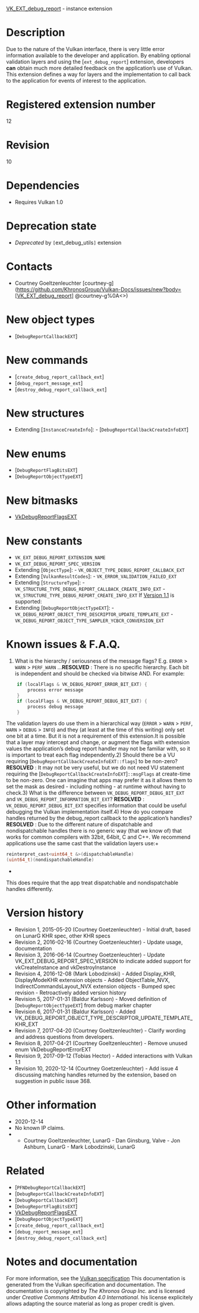 [VK_EXT_debug_report](https://www.khronos.org/registry/vulkan/specs/1.3-extensions/man/html/VK_EXT_debug_report.html) - instance extension

# Description
Due to the nature of the Vulkan interface, there is very little error
information available to the developer and application.
By enabling optional validation layers and using the [`ext_debug_report`]
extension, developers  **can**  obtain much more detailed feedback on the
application’s use of Vulkan.
This extension defines a way for layers and the implementation to call back
to the application for events of interest to the application.

# Registered extension number
12

# Revision
10

# Dependencies
- Requires Vulkan 1.0

# Deprecation state
- *Deprecated* by `[`ext_debug_utils`]` extension

# Contacts
- Courtney Goeltzenleuchter [courtney-g](https://github.com/KhronosGroup/Vulkan-Docs/issues/new?body=[VK_EXT_debug_report] @courtney-g%0A<<Here describe the issue or question you have about the VK_EXT_debug_report extension>>)

# New object types
- [`DebugReportCallbackEXT`]

# New commands
- [`create_debug_report_callback_ext`]
- [`debug_report_message_ext`]
- [`destroy_debug_report_callback_ext`]

# New structures
- Extending [`InstanceCreateInfo`]:  - [`DebugReportCallbackCreateInfoEXT`]

# New enums
- [`DebugReportFlagBitsEXT`]
- [`DebugReportObjectTypeEXT`]

# New bitmasks
- [VkDebugReportFlagsEXT]()

# New constants
- `VK_EXT_DEBUG_REPORT_EXTENSION_NAME`
- `VK_EXT_DEBUG_REPORT_SPEC_VERSION`
- Extending [`ObjectType`]:  - `VK_OBJECT_TYPE_DEBUG_REPORT_CALLBACK_EXT` 
- Extending [`VulkanResultCodes`]:  - `VK_ERROR_VALIDATION_FAILED_EXT` 
- Extending [`StructureType`]:  - `VK_STRUCTURE_TYPE_DEBUG_REPORT_CALLBACK_CREATE_INFO_EXT`  - `VK_STRUCTURE_TYPE_DEBUG_REPORT_CREATE_INFO_EXT` 
If [Version 1.1]() is supported:
- Extending [`DebugReportObjectTypeEXT`]:  - `VK_DEBUG_REPORT_OBJECT_TYPE_DESCRIPTOR_UPDATE_TEMPLATE_EXT`  - `VK_DEBUG_REPORT_OBJECT_TYPE_SAMPLER_YCBCR_CONVERSION_EXT`

# Known issues & F.A.Q.
1) What is the hierarchy / seriousness of the message flags? E.g.
`ERROR` > `WARN` > `PERF_WARN` …​ **RESOLVED** : There is no specific hierarchy.
Each bit is independent and should be checked via bitwise AND.
For example:
```c
    if (localFlags & VK_DEBUG_REPORT_ERROR_BIT_EXT) {
        process error message
    }
    if (localFlags & VK_DEBUG_REPORT_DEBUG_BIT_EXT) {
        process debug message
    }
```
The validation layers do use them in a hierarchical way (`ERROR` >
`WARN` > `PERF`, `WARN` > `DEBUG` > `INFO`) and they (at
least at the time of this writing) only set one bit at a time.
But it is not a requirement of this extension.It is possible that a layer may intercept and change, or augment the flags
with extension values the application’s debug report handler may not be
familiar with, so it is important to treat each flag independently.2) Should there be a VU requiring
[`DebugReportCallbackCreateInfoEXT::flags`] to be non-zero? **RESOLVED** : It may not be very useful, but we do not need VU statement
requiring the [`DebugReportCallbackCreateInfoEXT`]`::msgFlags` at
create-time to be non-zero.
One can imagine that apps may prefer it as it allows them to set the mask as
desired - including nothing - at runtime without having to check.3) What is the difference between `VK_DEBUG_REPORT_DEBUG_BIT_EXT` and
`VK_DEBUG_REPORT_INFORMATION_BIT_EXT`? **RESOLVED** : `VK_DEBUG_REPORT_DEBUG_BIT_EXT` specifies information that
could be useful debugging the Vulkan implementation itself.4) How do you compare handles returned by the debug_report callback to the
application’s handles? **RESOLVED** : Due to the different nature of dispatchable and nondispatchable
handles there is no generic way (that we know of) that works for common
compilers with 32bit, 64bit, C and C++.
We recommend applications use the same cast that the validation layers use:+
```c
reinterpret_cast<uint64_t &>(dispatchableHandle)
(uint64_t)(nondispatchableHandle)
```
+
This does require that the app treat dispatchable and nondispatchable
handles differently.

# Version history
- Revision 1, 2015-05-20 (Courtney Goetzenleuchter)  - Initial draft, based on LunarG KHR spec, other KHR specs 
- Revision 2, 2016-02-16 (Courtney Goetzenleuchter)  - Update usage, documentation 
- Revision 3, 2016-06-14 (Courtney Goetzenleuchter)  - Update VK_EXT_DEBUG_REPORT_SPEC_VERSION to indicate added support for vkCreateInstance and vkDestroyInstance 
- Revision 4, 2016-12-08 (Mark Lobodzinski)  - Added Display_KHR, DisplayModeKHR extension objects  - Added ObjectTable_NVX, IndirectCommandsLayout_NVX extension objects  - Bumped spec revision  - Retroactively added version history 
- Revision 5, 2017-01-31 (Baldur Karlsson)  - Moved definition of [`DebugReportObjectTypeEXT`] from debug marker chapter 
- Revision 6, 2017-01-31 (Baldur Karlsson)  - Added VK_DEBUG_REPORT_OBJECT_TYPE_DESCRIPTOR_UPDATE_TEMPLATE_KHR_EXT 
- Revision 7, 2017-04-20 (Courtney Goeltzenleuchter)  - Clarify wording and address questions from developers. 
- Revision 8, 2017-04-21 (Courtney Goeltzenleuchter)  - Remove unused enum VkDebugReportErrorEXT 
- Revision 9, 2017-09-12 (Tobias Hector)  - Added interactions with Vulkan 1.1 
- Revision 10, 2020-12-14 (Courtney Goetzenleuchter)  - Add issue 4 discussing matching handles returned by the extension, based on suggestion in public issue 368.

# Other information
* 2020-12-14
* No known IP claims.
*   - Courtney Goeltzenleuchter, LunarG  - Dan Ginsburg, Valve  - Jon Ashburn, LunarG  - Mark Lobodzinski, LunarG

# Related
- [`PFNDebugReportCallbackEXT`]
- [`DebugReportCallbackCreateInfoEXT`]
- [`DebugReportCallbackEXT`]
- [`DebugReportFlagBitsEXT`]
- [VkDebugReportFlagsEXT]()
- [`DebugReportObjectTypeEXT`]
- [`create_debug_report_callback_ext`]
- [`debug_report_message_ext`]
- [`destroy_debug_report_callback_ext`]

# Notes and documentation
For more information, see the [Vulkan specification](https://www.khronos.org/registry/vulkan/specs/1.3-extensions/html/vkspec.html)
This documentation is generated from the Vulkan specification and documentation.
The documentation is copyrighted by *The Khronos Group Inc.* and is licensed under *Creative Commons Attribution 4.0 International*.
his license explicitely allows adapting the source material as long as proper credit is given.
        